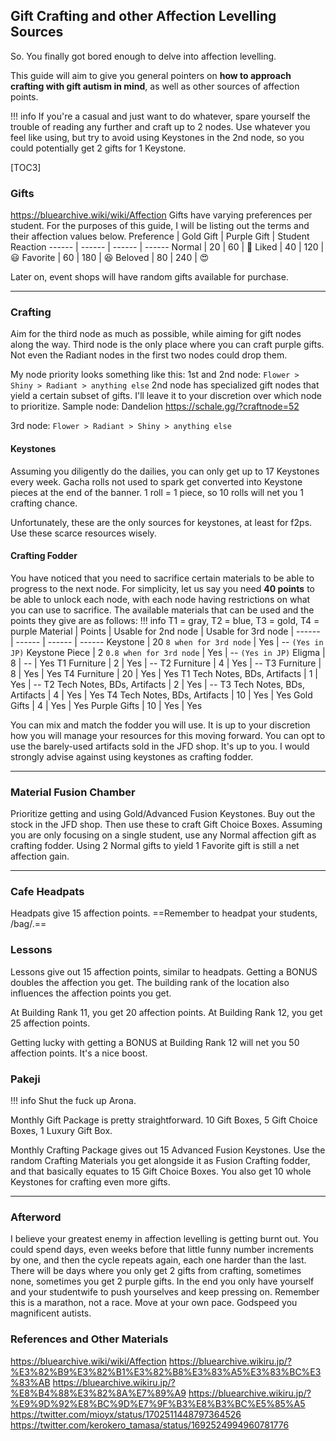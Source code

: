 ## Gift Crafting and other Affection Levelling Sources

So.
You finally got bored enough to delve into affection levelling.

This guide will aim to give you general pointers on **how to approach crafting with gift autism in mind**, as well as other sources of affection points.

!!! info
    If you're a casual and just want to do whatever, spare yourself the trouble of reading any further and craft up to 2 nodes.
    Use whatever you feel like using, but try to avoid using Keystones in the 2nd node, so you could potentially get 2 gifts for 1 Keystone.

[TOC3]

### Gifts
https://bluearchive.wiki/wiki/Affection
Gifts have varying preferences per student. For the purposes of this guide, I will be listing out the terms and their affection values below.
Preference | Gold Gift | Purple Gift | Student Reaction
------ | ------ | ------ | ------
Normal | 20 | 60 | 🙂
Liked | 40 | 120 | 😃
Favorite | 60 | 180 | 😆
Beloved | 80 | 240 | 😍

Later on, event shops will have random gifts available for purchase.

***

### Crafting
Aim for the third node as much as possible, while aiming for gift nodes along the way.
Third node is the only place where you can craft purple gifts. Not even the Radiant nodes in the first two nodes could drop them.

My node priority looks something like this:
1st and 2nd node:
`Flower > Shiny > Radiant > anything else`
2nd node has specialized gift nodes that yield a certain subset of gifts. I'll leave it to your discretion over which node to prioritize.
Sample node: Dandelion https://schale.gg/?craftnode=52

3rd node:
`Flower > Radiant > Shiny > anything else`

#### Keystones
Assuming you diligently do the dailies, you can only get up to 17 Keystones every week. 
Gacha rolls not used to spark get converted into Keystone pieces at the end of the banner. 1 roll = 1 piece, so 10 rolls will net you 1 crafting chance.

Unfortunately, these are the only sources for keystones, at least for f2ps.
Use these scarce resources wisely.

#### Crafting Fodder
You have noticed that you need to sacrifice certain materials to be able to progress to the next node.
For simplicity, let us say you need **40 points** to be able to unlock each node, with each node having restrictions on what you can use to sacrifice.
The available materials that can be used and the points they give are as follows:
!!! info
    T1 = gray, T2 = blue, T3 = gold, T4 = purple
Material | Points | Usable for 2nd node | Usable for 3rd node |
------ | ------ | ------ | ------
Keystone | 20 `8 when for 3rd node` | Yes | -- `(Yes in JP)`
Keystone Piece | 2 `0.8 when for 3rd node` | Yes | -- `(Yes in JP)`
Eligma | 8 | -- | Yes
T1 Furniture | 2 | Yes | --
T2 Furniture | 4 | Yes | --
T3 Furniture | 8 | Yes | Yes
T4 Furniture | 20 | Yes | Yes
T1 Tech Notes, BDs, Artifacts | 1 | Yes | --
T2 Tech Notes, BDs, Artifacts | 2 | Yes | --
T3 Tech Notes, BDs, Artifacts | 4 | Yes | Yes
T4 Tech Notes, BDs, Artifacts | 10 | Yes | Yes
Gold Gifts | 4 | Yes | Yes
Purple Gifts | 10 | Yes | Yes

You can mix and match the fodder you will use. It is up to your discretion how you will manage your resources for this moving forward.
You can opt to use the barely-used artifacts sold in the JFD shop. It's up to you.
I would strongly advise against using keystones as crafting fodder.

***

### Material Fusion Chamber
Prioritize getting and using Gold/Advanced Fusion Keystones. Buy out the stock in the JFD shop.
Then use these to craft Gift Choice Boxes.
Assuming you are only focusing on a single student, use any Normal affection gift as crafting fodder. 
Using 2 Normal gifts to yield 1 Favorite gift is still a net affection gain.

***

### Cafe Headpats
Headpats give 15 affection points.
==Remember to headpat your students, /bag/.==

### Lessons
Lessons give out 15 affection points, similar to headpats. Getting a BONUS doubles the affection you get.
The building rank of the location also influences the affection points you get.

At Building Rank 11, you get 20 affection points.
At Building Rank 12, you get 25 affection points.

Getting lucky with getting a BONUS at Building Rank 12 will net you 50 affection points.
It's a nice boost.

### Pakeji
!!! info
    Shut the fuck up Arona.

Monthly Gift Package is pretty straightforward.
10 Gift Boxes, 5 Gift Choice Boxes, 1 Luxury Gift Box.

Monthly Crafting Package gives out 15 Advanced Fusion Keystones.
Use the random Crafting Materials you get alongside it as Fusion Crafting fodder, and that basically equates to 15 Gift Choice Boxes.
You also get 10 whole Keystones for crafting even more gifts.

***

### Afterword
I believe your greatest enemy in affection levelling is getting burnt out.
You could spend days, even weeks before that little funny number increments by one, and then the cycle repeats again, each one harder than the last.
There will be days where you only get 2 gifts from crafting, sometimes none, sometimes you get 2 purple gifts.
In the end you only have yourself and your studentwife to push yourselves and keep pressing on.
Remember this is a marathon, not a race. Move at your own pace.
Godspeed you magnificent autists.

### References and Other Materials
https://bluearchive.wiki/wiki/Affection
https://bluearchive.wikiru.jp/?%E3%82%B9%E3%82%B1%E3%82%B8%E3%83%A5%E3%83%BC%E3%83%AB
https://bluearchive.wikiru.jp/?%E8%B4%88%E3%82%8A%E7%89%A9
https://bluearchive.wikiru.jp/?%E9%9D%92%E8%BC%9D%E7%9F%B3%E8%B3%BC%E5%85%A5
https://twitter.com/mioyx/status/1702511448797364526
https://twitter.com/kerokero_tamasa/status/1692524994960781776